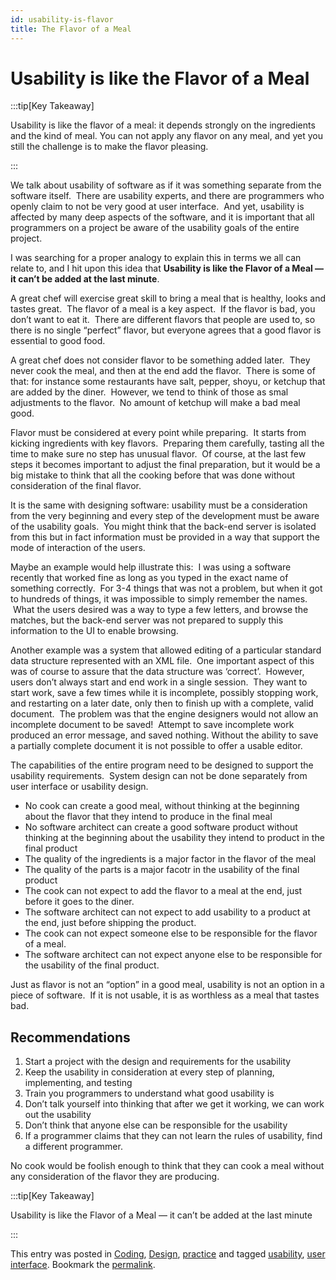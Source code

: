 ```yaml
---
id: usability-is-flavor
title: The Flavor of a Meal
---
```


#  Usability is like the Flavor of a Meal

:::tip[Key Takeaway]

Usability is like the flavor of a meal: it depends strongly on the ingredients and the kind of meal.  You can not apply any flavor on any meal, and yet you still the challenge is to make the flavor pleasing.

:::

We talk about usability of software as if it was something separate from the software itself.  There are usability experts, and there are programmers who openly claim to not be very good at user interface.  And yet, usability is affected by many deep aspects of the software, and it is important that all programmers on a project be aware of the usability goals of the entire project. 

I was searching for a proper analogy to explain this in terms we all can relate to, and I hit upon this idea that **Usability is like the Flavor of a Meal — it can’t be added at the last minute**.  

A great chef will exercise great skill to bring a meal that is healthy, looks and tastes great.  The flavor of a meal is a key aspect.  If the flavor is bad, you don’t want to eat it.  There are different flavors that people are used to, so there is no single “perfect” flavor, but everyone agrees that a good flavor is essential to good food.  

A great chef does not consider flavor to be something added later.  They never cook the meal, and then at the end add the flavor.  There is some of that: for instance some restaurants have salt, pepper, shoyu, or ketchup that are added by the diner.  However, we tend to think of those as smal adjustments to the flavor.  No amount of ketchup will make a bad meal good.  

Flavor must be considered at every point while preparing.  It starts from kicking ingredients with key flavors.  Preparing them carefully, tasting all the time to make sure no step has unusual flavor.  Of course, at the last few steps it becomes important to adjust the final preparation, but it would be a big mistake to think that all the cooking before that was done without consideration of the final flavor.

It is the same with designing software: usability must be a consideration from the very beginning and every step of the development must be aware of the usability goals.  You might think that the back-end server is isolated from this but in fact information must be provided in a way that support the mode of interaction of the users.  

Maybe an example would help illustrate this:  I was using a software recently that worked fine as long as you typed in the exact name of something correctly.  For 3-4 things that was not a problem, but when it got to hundreds of things, it was impossible to simply remember the names.  What the users desired was a way to type a few letters, and browse the matches, but the back-end server was not prepared to supply this information to the UI to enable browsing.  

Another example was a system that allowed editing of a particular standard data structure represented with an XML file.  One important aspect of this was of course to assure that the data structure was ‘correct’.  However, users don’t always start and end work in a single session.  They want to start work, save a few times while it is incomplete, possibly stopping work, and restarting on a later date, only then to finish up with a complete, valid document.  The problem was that the engine designers would not allow an incomplete document to be saved!  Attempt to save incomplete work produced an error message, and saved nothing. Without the ability to save a partially complete document it is not possible to offer a usable editor. 

The capabilities of the entire program need to be designed to support the usability requirements.  System design can not be done separately from user interface or usability design.

*   No cook can create a good meal, without thinking at the beginning about the flavor that they intend to produce in the final meal
*   No software architect can create a good software product without thinking at the beginning about the usability they intend to product in the final product
*   The quality of the ingredients is a major factor in the flavor of the meal
*   The quality of the parts is a major facotr in the usability of the final product
*   The cook can not expect to add the flavor to a meal at the end, just before it goes to the diner.
*   The software architect can not expect to add usability to a product at the end, just before shipping the product.
*   The cook can not expect someone else to be responsible for the flavor of a meal.
*   The software architect can not expect anyone else to be responsible for the usability of the final product.

Just as flavor is not an “option” in a good meal, usability is not an option in a piece of software.  If it is not usable, it is as worthless as a meal that tastes bad.

## Recommendations

1.  Start a project with the design and requirements for the usability
2.  Keep the usability in consideration at every step of planning, implementing, and testing
3.  Train you programmers to understand what good usability is
4.  Don’t talk yourself into thinking that after we get it working, we can work out the usability
5.  Don’t think that anyone else can be responsible for the usability
6.  If a programmer claims that they can not learn the rules of usability, find a different programmer.

No cook would be foolish enough to think that they can cook a meal without any consideration of the flavor they are producing.

:::tip[Key Takeaway]

Usability is like the Flavor of a Meal — it can’t be added at the last minute

:::

This entry was posted in [Coding](https://agiletribe.purplehillsbooks.com/category/coding/), [Design](https://agiletribe.purplehillsbooks.com/category/design/), [practice](https://agiletribe.purplehillsbooks.com/category/practice/) and tagged [usability](https://agiletribe.purplehillsbooks.com/tag/usability/), [user interface](https://agiletribe.purplehillsbooks.com/tag/user-interface/). Bookmark the [permalink](https://agiletribe.purplehillsbooks.com/2014/10/06/usability-is-like-the-flavor-of-a-meal/ "Permalink to Usability is like the Flavor of a Meal").
